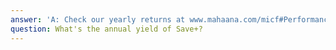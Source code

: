 ```yaml
---
answer: 'A: Check our yearly returns at www.mahaana.com/micf#Performance.'
question: What's the annual yield of Save+?
---
```

